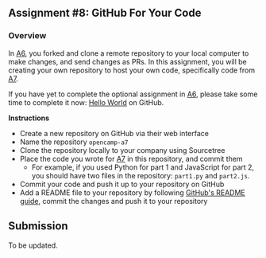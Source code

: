 ## Assignment #8: GitHub For Your Code

### Overview

In [A6][a6], you forked and clone a remote repository to your local computer to
make changes, and send changes as PRs. In this assignment, you will be creating
your own repository to host your own code, specifically code from [A7][a7].

If you have yet to complete the optional assignment in [A6][a6], please take
some time to complete it now: [Hello World][gh-hello-world] on GitHub.

**Instructions**

- Create a new repository on GitHub via their web interface
- Name the repository `opencamp-a7`
- Clone the repository locally to your company using Sourcetree
- Place the code you wrote for [A7][a7] in this repository, and commit them
    - For example, if you used Python for part 1 and JavaScript for part 2, you should have two files in the repository: `part1.py` and `part2.js`.
- Commit your code and push it up to your repository on GitHub
- Add a README file to your repository by following [GitHub's README guide][gh-readme], commit the changes and push it to your repository


## Submission

To be updated.

[a6]: ./a6.md
[a7]: ./a7.md
[gh-hello-world]: https://docs.github.com/en/get-started/quickstart/hello-world
[gh-readme]: https://docs.github.com/en/repositories/managing-your-repositorys-settings-and-features/customizing-your-repository/about-readmes